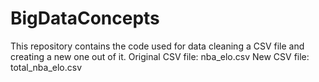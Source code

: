 # BigDataConcepts

This repository contains the code used for data cleaning a CSV file and creating a new one out of it.
Original CSV file: nba_elo.csv
New CSV file: total_nba_elo.csv
